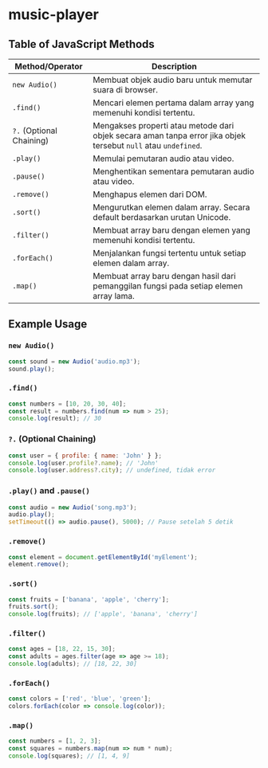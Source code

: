# music-player

## Table of JavaScript Methods

| Method/Operator    | Description |
|-------------------|-------------|
| `new Audio()`     | Membuat objek audio baru untuk memutar suara di browser. |
| `.find()`         | Mencari elemen pertama dalam array yang memenuhi kondisi tertentu. |
| `?.` (Optional Chaining) | Mengakses properti atau metode dari objek secara aman tanpa error jika objek tersebut `null` atau `undefined`. |
| `.play()`         | Memulai pemutaran audio atau video. |
| `.pause()`        | Menghentikan sementara pemutaran audio atau video. |
| `.remove()`       | Menghapus elemen dari DOM. |
| `.sort()`         | Mengurutkan elemen dalam array. Secara default berdasarkan urutan Unicode. |
| `.filter()`       | Membuat array baru dengan elemen yang memenuhi kondisi tertentu. |
| `.forEach()`      | Menjalankan fungsi tertentu untuk setiap elemen dalam array. |
| `.map()`          | Membuat array baru dengan hasil dari pemanggilan fungsi pada setiap elemen array lama. |

## Example Usage

### `new Audio()`
```javascript
const sound = new Audio('audio.mp3');
sound.play();
```

### `.find()`
```javascript
const numbers = [10, 20, 30, 40];
const result = numbers.find(num => num > 25);
console.log(result); // 30
```

### `?.` (Optional Chaining)
```javascript
const user = { profile: { name: 'John' } };
console.log(user.profile?.name); // 'John'
console.log(user.address?.city); // undefined, tidak error
```

### `.play()` and `.pause()`
```javascript
const audio = new Audio('song.mp3');
audio.play();
setTimeout(() => audio.pause(), 5000); // Pause setelah 5 detik
```

### `.remove()`
```javascript
const element = document.getElementById('myElement');
element.remove();
```

### `.sort()`
```javascript
const fruits = ['banana', 'apple', 'cherry'];
fruits.sort();
console.log(fruits); // ['apple', 'banana', 'cherry']
```

### `.filter()`
```javascript
const ages = [18, 22, 15, 30];
const adults = ages.filter(age => age >= 18);
console.log(adults); // [18, 22, 30]
```

### `.forEach()`
```javascript
const colors = ['red', 'blue', 'green'];
colors.forEach(color => console.log(color));
```

### `.map()`
```javascript
const numbers = [1, 2, 3];
const squares = numbers.map(num => num * num);
console.log(squares); // [1, 4, 9]
```
